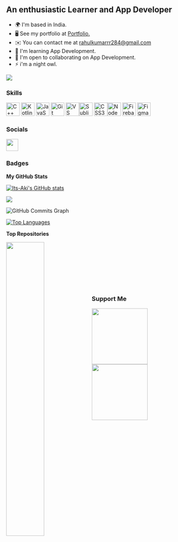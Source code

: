 An enthusiastic Learner and App Developer
-----------------------------------------

* 🌍  I'm based in India.
* 🖥️  See my portfolio at [Portfolio.](http://example)
* ✉️  You can contact me at [rahulkumarrr284@gmail.com](mailto:rahulkumarrr284@gmail.com)
* 🧠  I'm learning App Development.
* 🤝  I'm open to collaborating on App Development.
* ⚡  i'm a night owl.

<a href="https://www.github.com/Its-Aki" target="_blank" rel="noreferrer"><img
src="https://img.shields.io/github/followers/Its-Aki?logo=github&style=for-the-badge&color=0891b2&labelColor=713f12" /></a>
### Skills

<p align="left">
<a href="https://docs.microsoft.com/en-us/cpp/?view=msvc-170" target="_blank" rel="noreferrer"><img src="https://raw.githubusercontent.com/danielcranney/readme-generator/main/public/icons/skills/cplusplus-colored.svg" width="36" height="36" alt="C++" /></a>			<a href="https://kotlinlang.org/" target="_blank" rel="noreferrer"><img src="https://raw.githubusercontent.com/danielcranney/readme-generator/main/public/icons/skills/kotlin-colored.svg" width="36" height="36" alt="Kotlin" /></a>			<a href="https://developer.mozilla.org/en-US/docs/Web/JavaScript" target="_blank" rel="noreferrer"><img src="https://raw.githubusercontent.com/danielcranney/readme-generator/main/public/icons/skills/javascript-colored.svg" width="36" height="36" alt="JavaScript" /></a>			<a href="https://git-scm.com/" target="_blank" rel="noreferrer"><img src="https://raw.githubusercontent.com/danielcranney/readme-generator/main/public/icons/skills/git-colored.svg" width="36" height="36" alt="Git" /></a>			<a href="https://code.visualstudio.com/" target="_blank" rel="noreferrer"><img src="https://raw.githubusercontent.com/danielcranney/readme-generator/main/public/icons/skills/visualstudiocode.svg" width="36" height="36" alt="VS Code" /></a><a href="https://www.sublimetext.com/index2" target="_blank" rel="noreferrer"><img src="https://raw.githubusercontent.com/danielcranney/readme-generator/main/public/icons/skills/sublimetext.svg" width="36" height="36" alt="Sublime Text" /></a>			<a href="https://www.w3.org/TR/CSS/#css" target="_blank" rel="noreferrer"><img src="https://raw.githubusercontent.com/danielcranney/readme-generator/main/public/icons/skills/css3-colored.svg" width="36" height="36" alt="CSS3" /></a><a href="https://nodejs.org/en/" target="_blank" rel="noreferrer"><img src="https://raw.githubusercontent.com/danielcranney/readme-generator/main/public/icons/skills/nodejs-colored.svg" width="36" height="36" alt="NodeJS" /></a>			<a href="https://firebase.google.com/" target="_blank" rel="noreferrer"><img src="https://raw.githubusercontent.com/danielcranney/readme-generator/main/public/icons/skills/firebase-colored.svg" width="36" height="36" alt="Firebase" /></a>			<a href="https://www.figma.com/" target="_blank" rel="noreferrer"><img src="https://raw.githubusercontent.com/danielcranney/readme-generator/main/public/icons/skills/figma-colored.svg" width="36" height="36" alt="Figma" /></a>
</p>

### Socials

<p align="left"> <a href="https://www.github.com/Its-Aki" target="_blank" rel="noreferrer"> <picture> <source media="(prefers-color-scheme: dark)" srcset="https://raw.githubusercontent.com/danielcranney/readme-generator/main/public/icons/socials/github-dark.svg" /> <source media="(prefers-color-scheme: light)" srcset="https://raw.githubusercontent.com/danielcranney/readme-generator/main/public/icons/socials/github.svg" /> <img src="https://raw.githubusercontent.com/danielcranney/readme-generator/main/public/icons/socials/github.svg" width="32" height="32" /> </picture> </a></p>

### Badges

<b>My GitHub Stats</b>

<a href="http://www.github.com/Its-Aki"><img src="https://github-readme-stats.vercel.app/api?username=Its-Aki&show_icons=true&hide=&count_private=true&title_color=0891b2&text_color=000000&icon_color=0891b2&bg_color=E24462&hide_border=true&show_icons=true" alt="Its-Aki's GitHub stats" /></a>

<a href="http://www.github.com/Its-Aki"><img src="https://github-readme-streak-stats.herokuapp.com/?user=Its-Aki&stroke=000000&background=E24462&ring=0891b2&fire=0891b2&currStreakNum=000000&currStreakLabel=0891b2&sideNums=000000&sideLabels=000000&dates=000000&hide_border=true" /></a>

![GitHub Commits Graph](https://github-readme-activity-graph.vercel.app/graph?username=Its-Aki&bg_color=E24462&color=000000&line=0891b2&point=000000&area_color=713f12&area=true&hide_border=true&custom_title=GitHub%20Commits%20Graph)

<a href="https://github.com/Its-Aki" align="left"><img src="https://github-readme-stats.vercel.app/api/top-langs/?username=Its-Aki&langs_count=10&title_color=0891b2&text_color=000000&icon_color=0891b2&bg_color=E24462&hide_border=true&locale=en&custom_title=Top%20%Languages" alt="Top Languages" /></a>

<b>Top Repositories</b>

<div width="100%" align="center"><a href="https://github.com/Its-Aki/Tip-Claculator-App" align="left"><img align="left" width="45%" src="https://github-readme-stats.vercel.app/api/pin/?username=Its-Aki&repo=Tip-Claculator-App&title_color=0891b2&text_color=000000&icon_color=0891b2&bg_color=E24462&hide_border=true&locale=en" /></a></div><br /><br /><br /><br /><br /><br /><br />

### Support Me

<ul style="list-style-type: none; margin: 0;">

<li style="display: inline-block; margin-right: 0.25rem;"><a href="https://www.buymeacoffee.com/xx"><img src="https://cdn.buymeacoffee.com/buttons/v2/default-yellow.png" width="150"/></a></li>

<li style="display: inline-block; margin-right: 0.25rem;"><a href="https://www.ko-fi.com/xx"><img src="https://storage.ko-fi.com/cdn/kofi2.png?v=3" width="150"/></a></li>

</ul>
